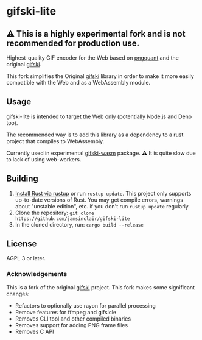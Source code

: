 # gifski-lite

## ⚠️ This is a highly experimental fork and is not recommended for production use.

Highest-quality GIF encoder for the Web based on [pngquant](https://pngquant.org) and the original [gifski](https://github.com/ImageOptim/gifski).

This fork simplifies the Original [gifski](https://gif.ski) library in order to make it more easily compatible with the Web and as a WebAssembly module.

## Usage

gifski-lite is intended to target the Web only (potentially Node.js and Deno too).

The recommended way is to add this library as a dependency to a rust project that compiles to WebAssembly.

Currently used in experimental [gifski-wasm](https://github.com/jamsinclair/gifski-wasm) package. ⚠️ It is quite slow due to lack of using web-workers.

## Building

1. [Install Rust via rustup](https://www.rust-lang.org/en-US/install.html) or run `rustup update`. This project only supports up-to-date versions of Rust. You may get compile errors, warnings about "unstable edition", etc. if you don't run `rustup update` regularly.
2. Clone the repository: `git clone https://github.com/jamsinclair/gifski-lite`
3. In the cloned directory, run: `cargo build --release`

## License

AGPL 3 or later.

### Acknowledgements
This is a fork of the original [gifski](https://github.com/ImageOptim/gifski) project. This fork makes some significant changes:
- Refactors to optionally use rayon for parallel processing
- Remove features for ffmpeg and gifsicle
- Removes CLI tool and other compiled binaries
- Removes support for adding PNG frame files
- Removes C API
